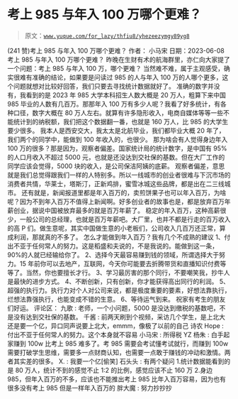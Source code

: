 # 考上 985 与年入 100 万哪个更难？

> 原文：[`www.yuque.com/for_lazy/thfiu8/yhezeezymgy89yg8`](https://www.yuque.com/for_lazy/thfiu8/yhezeezymgy89yg8)

<ne-h2 id="657b5e56" data-lake-id="657b5e56"><ne-heading-ext><ne-heading-anchor></ne-heading-anchor><ne-heading-fold></ne-heading-fold></ne-heading-ext><ne-heading-content><ne-text id="uf8587e7e">(241 赞)考上 985 与年入 100 万哪个更难？</ne-text></ne-heading-content></ne-h2> <ne-p id="u5fd70c92" data-lake-id="u5fd70c92"><ne-text id="u95bcf648">作者： 小马宋</ne-text></ne-p> <ne-p id="ueae839e3" data-lake-id="ueae839e3"><ne-text id="udcd19ef9">日期：2023-06-08</ne-text></ne-p> <ne-p id="uab730ece" data-lake-id="uab730ece"><ne-text id="u143badf2">考上 985 与年入 100 万哪个更难？</ne-text></ne-p> <ne-p id="u221a8498" data-lake-id="u221a8498"><ne-text id="u8d9e7e59">昨晚在生财有术的航海群里，亦仁向大家提了一个问题：考上 985 与年入 100 万，哪个更难？</ne-text></ne-p> <ne-p id="u7ccd780e" data-lake-id="u7ccd780e"><ne-text id="u5f20ba11">当然难不难，属于主观感受，确实很难有准确的结论，如果要是问读过 985 的人与年入 100 万的人哪个更多，这个问题就想对比较好回答，我们只要去寻找统计数据就好了。</ne-text></ne-p> <ne-p id="uc48c1451" data-lake-id="uc48c1451"><ne-text id="u451af6d3">准确的数字并没有，我看到的是 2023 年 985 大学本科招生人数大概是 20 万人，粗算下来中国 985 毕业的人数有几百万。那那年入 100 万有多少人呢？我看了好多统计，有各种口径，数字大概在 80 万人左右。就算有许多隐形收入，电商自媒体等等一些不能统计到的纳税额，我们把这个数据翻一番，也就是 160 万人，比 985 的大学生要少很多。</ne-text></ne-p> <ne-p id="ue0e31346" data-lake-id="ue0e31346"><ne-text id="u9a8dff4b">我本人是西安交大，我太太是北航毕业，我们都毕业大概 20 年了，我们两个的同学中，能做到 100 年收入的，也很少。</ne-text></ne-p> <ne-p id="ua1b0dbab" data-lake-id="ua1b0dbab"><ne-text id="uaa259845">那为啥会有人觉得身边年入 100 万的很多？那是因为，观察者偏差。国家统计局的统计数字，是中国有 95%的人口月收入不超过 5000 元，也就是还没达到交社保的基数。但在大厂工作的同学应该会觉得，5000 块的收入，是公司保洁阿姨的底薪。</ne-text></ne-p> <ne-p id="uc16da136" data-lake-id="uc16da136"><ne-text id="u567fe286">观察者偏差，意思就是我们总觉得跟我们一样的人特别多。所以一线城市的创业者很难与下沉市场的消费者共情，华莱士，塔斯汀，正新鸡排，蜜雪冰城这些品牌，都是出在二三线城市。</ne-text></ne-p> <ne-p id="u45014b77" data-lake-id="u45014b77"><ne-text id="uf82fa16a">还有就是，新闻报道里都是年入百万的，卖煎饼果子也可以年入百万，为啥呢？因为不到年入百万不值得上新闻啊。好多创业者的故事也是，都是放弃百万年薪创业，据说中国被放弃最多的就是百万年薪了。</ne-text></ne-p> <ne-p id="u45dbd459" data-lake-id="u45dbd459"><ne-text id="ud671b068">稳定的年入百万，这种高薪很少，一般公司的总经理，也就是百万年薪吧。大厂里，也并不都是行走的百万收入的高 P 们。做生意呢，其实中国做生意的小老板们，公司收入几百万还正常，算成利润，那就真的不多了。</ne-text></ne-p> <ne-p id="ude098d30" data-lake-id="ude098d30"><ne-text id="ub7600a08">怎么才能做到年入百万？我有几个不成熟的建议</ne-text></ne-p> <ne-p id="u9e2ba771" data-lake-id="u9e2ba771"><ne-text id="u112670e6">1、付出不亚于任何常人的努力。这是稻盛和夫说的，不是我说的。能做到这一条，90%的人就已经输给你了。</ne-text></ne-p> <ne-p id="uf13df413" data-lake-id="uf13df413"><ne-text id="uc72a29a5">2、选择今天最容易赚到钱的领域，所谓选择大于努力。15 年前你可以去地产，互联网，今天你可能要去折腾带货和直播知识付费等等了。当然，你也要擅长才行。</ne-text></ne-p> <ne-p id="u4043746c" data-lake-id="u4043746c"><ne-text id="u78b6429e">3、学习最厉害的那个同行，不要嘲笑我，抄牛人是最快的进步方式。</ne-text></ne-p> <ne-p id="u1d8e9b75" data-lake-id="u1d8e9b75"><ne-text id="uffc6ba79">4、不断创新，只有创新，你才能获得高出同行的利润。</ne-text></ne-p> <ne-p id="u68d41a22" data-lake-id="u68d41a22"><ne-text id="u47ea1355">5、超强的执行力。执行力对个人对公司来说，都是极度重要的要素，好想法靠执行，烂想法靠强执行，也能变成不错的生意。</ne-text></ne-p> <ne-p id="u80765180" data-lake-id="u80765180"><ne-text id="uc7742a94">6、等待运气到来。</ne-text></ne-p> <ne-p id="u0bcdfd68" data-lake-id="u0bcdfd68"><ne-text id="ua3d8887f">祝家有考生的朋友们好运。</ne-text></ne-p> <ne-hole id="uef42cb0a" data-lake-id="uef42cb0a"><ne-card data-card-name="hr" data-card-type="block" id="xbeLt" data-event-boundary="card"><ne-p id="u8e200ccb" data-lake-id="u8e200ccb"><ne-text id="u17ba11cc">评论区：</ne-text></ne-p> <ne-p id="u379b5dea" data-lake-id="u379b5dea"><ne-text id="uc01ad5c1">九歌 : 老师，一个小问题，5000 是没达到缴税的基数吧，不是没有达到交社保的基数。</ne-text> <ne-text id="uec4aea50">千酱 : 前两天刷到个视频，采访几个学生，是上北大还是要一个亿，异口同声说要上北大，emmm，像极了以前的自己</ne-text> <ne-text id="ueb871234">诗农 Hope : 付出不亚于任何常人的努力。这个本身就不容易</ne-text> <ne-text id="u6710ec49">小马宋 : 所得税</ne-text> <ne-text id="ub4e2012c">YZ 杨朱 : 白手起家赚到 100w 比考上 985 难多了。考 985 需要会考试懂考试就行，而赚到 100w 需要打破学生思维，需要多一点财商认知，也需要一点敢于赚钱的冲动和激情。两者其实差的很多。</ne-text> <ne-text id="uf193a570">X. : 我要一个亿[偷笑]</ne-text> <ne-text id="uc039e578">石头头 : 有两个疑问</ne-text> <ne-text id="u7db466d5">1.统计数据能看到的是 80 万人，统计不到的感觉不止 1:2 的比例，感觉应该不止 160 万</ne-text> <ne-text id="u837a267b">2.身边 985，但年入百万的不多，应该也不能推出考上 985 比年入百万容易，因为也有很多没有考上 985 但是一样年入百万的</ne-text> <ne-text id="u18fa1cec">胖大魔 : 努力抄抄抄</ne-text></ne-p></ne-card></ne-hole>